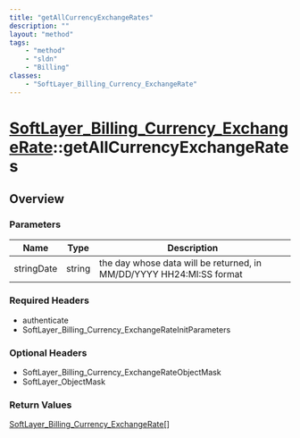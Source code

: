 ```yaml
---
title: "getAllCurrencyExchangeRates"
description: ""
layout: "method"
tags:
    - "method"
    - "sldn"
    - "Billing"
classes:
    - "SoftLayer_Billing_Currency_ExchangeRate"
---
```

# [SoftLayer_Billing_Currency_ExchangeRate](/reference/services/SoftLayer_Billing_Currency_ExchangeRate)::getAllCurrencyExchangeRates




## Overview 


### Parameters 
|Name | Type | Description |
| --- | --- | --- |
|stringDate| string| the day whose data will be returned, in MM/DD/YYYY HH24:MI:SS format|


### Required Headers
* authenticate
* SoftLayer_Billing_Currency_ExchangeRateInitParameters

### Optional Headers
* SoftLayer_Billing_Currency_ExchangeRateObjectMask
* SoftLayer_ObjectMask

### Return Values
<a href='/reference/datatypes/SoftLayer_Billing_Currency_ExchangeRate'>SoftLayer_Billing_Currency_ExchangeRate[] </a>

